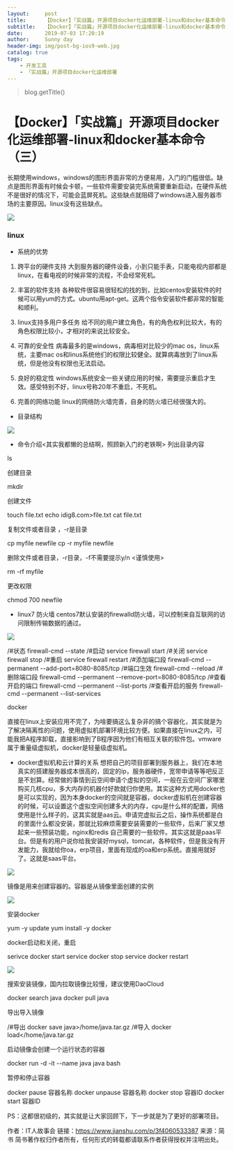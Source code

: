 ```yaml
---
layout:     post
title:      【Docker】「实战篇」开源项目docker化运维部署-linux和docker基本命令（三）
subtitle:   【Docker】「实战篇」开源项目docker化运维部署-linux和docker基本命令（三）
date:       2019-07-03 17:20:19
author:     Sunny day
header-img: img/post-bg-ios9-web.jpg
catalog: true
tags:
    - 开发工具
    - 「实战篇」开源项目docker化运维部署
---
```

>blog.getTitle() 

# 【Docker】「实战篇」开源项目docker化运维部署-linux和docker基本命令（三）

长期使用windows，windows的图形界面非常的方便易用，入门的门槛很低。缺点是图形界面有时候会卡顿，一些软件需要安装完系统需要重新启动，在硬件系统不是很好的情况下，可能会蓝屏死机。这些缺点就阻碍了windows进入服务器市场的主要原因。linux没有这些缺点。

![](//upload-images.jianshu.io/upload_images/11223715-cb9b6b4626dd8d59.png?imageMogr2/auto-orient/strip%7CimageView2/2/w/300/format/webp)

### linux

* 系统的优势

1. 跨平台的硬件支持
大到服务器的硬件设备，小到只能手表，只能电视内部都是linux，在看电视的时候非常的流程，不会经常死机。

1. 丰富的软件支持
各种软件很容易很轻松的找的到，比如centos安装软件的时候可以用yum的方式。ubuntu用apt-get。这两个指令安装软件都非常的智能和顺利。

1. linux支持多用户多任务
给不同的用户建立角色，有的角色权利比较大，有的角色权限比较小，才相对的来说比较安全。

1. 可靠的安全性
病毒最多的是windows，病毒相对比较少的mac os，linux系统，主要mac os和linus系统他们的权限比较健全。就算病毒放到了linux系统，但是他没有权限也无法启动。

1. 良好的稳定性
windows系统安全一些关键应用的时候，需要提示重启才生效。感受特别不好，linux号称20年不重启，不死机。

1. 完善的网络功能
linux的网络防火墙完善，自身的防火墙已经很强大的。

* 目录结构

![](//upload-images.jianshu.io/upload_images/11223715-eb8e738ff5dfa629.png?imageMogr2/auto-orient/strip%7CimageView2/2/w/1000/format/webp)

* 命令介绍<其实我都懒的总结啊，照顾新入门的老铁啊>
列出目录内容
 
ls
 
创建目录
 
mkdir
 
创建文件
 
touch file.txt echo idig8.com>file.txt cat file.txt
 
复制文件或者目录 ，-r是目录
 
cp myfile newfile cp -r myfile newfile
 
删除文件或者目录，-r目录，-f不需要提示y/n <谨慎使用>
 
rm -rf myfile
 
更改权限
 
chmod 700 newfile

* linux7 防火墙
centos7默认安装的firewalld防火墙，可以控制来自互联网的访问限制传输数据的通过。

![](//upload-images.jianshu.io/upload_images/11223715-6e9f94038e7d7318.png?imageMogr2/auto-orient/strip%7CimageView2/2/w/1000/format/webp)

/#状态 firewall-cmd --state /#启动 service firewall start /#关闭 service firewall stop /#重启 service firewall restart /#添加端口段 firewall-cmd --permanent --add-port=8080-8085/tcp /#端口生效 firewall-cmd --reload /#删除端口段 firewall-cmd --permanent --remove-port=8080-8085/tcp /#查看开启的端口 firewall-cmd --permanent --list-ports /#查看开启的服务 firewall-cmd --permanent --list-services

docker

直接在linux上安装应用不完了，为啥要搞这么复杂非的搞个容器化，其实就是为了解决隔离性的问题，使用虚拟机部署环境比较方便。如果直接在linux之内，可能我把A程序卸载，直接影响到了B程序因为他们有相互关联的软件包。vmware 属于重量级虚拟机，docker是轻量级虚拟机。

* docker虚拟机和云计算的关系
想把自己的项目部署到服务器上，我们在本地真实的搭建服务器成本很高的，固定的ip，服务器硬件，宽带申请等等吧反正是不划算。经常做的事情到云空间申请个虚拟的空间，一般在云空间厂家哪里购买几核cpu，多大内存的机器付好款就归你使用。其实这种方式用docker也是可以实现的，因为本身docker的空间就是容器，docker虚拟机在创建容器的时候，可以设置这个虚拟空间创建多大的内存，cpu是什么样的配置，网络使用是什么样子的，这其实就是aas云。申请完虚拟云之后，操作系统都是白的里面什么都没安装，那就比较麻烦需要安装需要的一些软件，后来厂家又想起来一些预装功能，nginx和redis 自己需要的一些软件。其实这就是paas平台。但是有的用户说你给我安装好mysql，tomcat，各种软件，但是我没有开发能力，我就给你oa，erp项目，里面有现成的oa和erp系统。直接用就好了。这就是saas平台。

![](//upload-images.jianshu.io/upload_images/11223715-dcae2c11c1cb1f06.png?imageMogr2/auto-orient/strip%7CimageView2/2/w/1000/format/webp)

镜像是用来创建容器的。容器是从镜像里面创建的实例

![](//upload-images.jianshu.io/upload_images/11223715-b7a4fb26ea691c25.png?imageMogr2/auto-orient/strip%7CimageView2/2/w/1000/format/webp)

安装docker
 
yum -y update yum install -y docker
 
docker启动和关闭，重启
 
serivce docker start service docker stop service docker restart

![](//upload-images.jianshu.io/upload_images/11223715-65ebd9a23c9d1206.png?imageMogr2/auto-orient/strip%7CimageView2/2/w/1000/format/webp)

搜索安装镜像，国内拉取镜像比较慢，建议使用DaoCloud
 
docker search java docker pull java
 
导出导入镜像
 
/#导出 docker save java>/home/java.tar.gz /#导入 docker load</home/java.tar.gz
 
启动镜像会创建一个运行状态的容器
 
docker run -d -it --name java java bash
 
暂停和停止容器
 
docker pause 容器名称 docker unpause 容器名称 docker stop 容器ID docker start 容器ID

PS：这都很初级的，其实就是让大家回顾下，下一步就是为了更好的部署项目。

作者：IT人故事会
链接：https://www.jianshu.com/p/3f4060533387
来源：简书
简书著作权归作者所有，任何形式的转载都请联系作者获得授权并注明出处。

